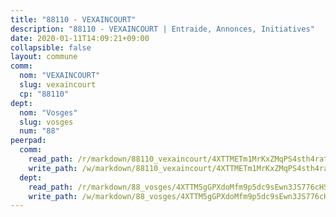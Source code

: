 ```yaml
---
title: "88110 - VEXAINCOURT"
description: "88110 - VEXAINCOURT | Entraide, Annonces, Initiatives"
date: 2020-01-11T14:09:21+09:00
collapsible: false
layout: commune
comm:
  nom: "VEXAINCOURT"
  slug: vexaincourt
  cp: "88110"
dept:
  nom: "Vosges"
  slug: vosges
  num: "88"
peerpad:
  comm:
    read_path: /r/markdown/88110_vexaincourt/4XTTMETm1MrKxZMqPS4sth4rathALgsfHAjD1NaTK4v3hV8tY
    write_path: /w/markdown/88110_vexaincourt/4XTTMETm1MrKxZMqPS4sth4rathALgsfHAjD1NaTK4v3hV8tY-K3TgUEwbm6nahheqgE6ngn1bLdP9Nim36gkBZ5bUkiEuirnXq9jRYpn2WgiMvBuJeQanRvy5zCagMcV4jcRGVgagAgYqxQeRABV1LRpoW35dLYShRaFwqVM9PAs6XG7TniGZFe5W
  dept:
    read_path: /r/markdown/88_vosges/4XTTM5gGPXdoMfm9p5dc9sEwn3JS776cHSw64JYpD4AKnKgyh
    write_path: /w/markdown/88_vosges/4XTTM5gGPXdoMfm9p5dc9sEwn3JS776cHSw64JYpD4AKnKgyh-K3TgUjEFywcTUHQwfrd2vcZqhoXLakdoQGFv4iriv1FKkvQkBsudnBxafkQDfPcxTDRHN5T6bYyganuvcakuKenYoB5mPLKqUBjNMwpn75GQVixUmzXGkneDufRSqDthC8iyXi1Z
---
```


